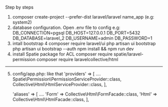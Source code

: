 Step by steps
1. composer create-project --prefer-dist laravel/laravel name_app (e.g: system2)
2. database configuration. Open .env file to config
    e.g:
        DB_CONNECTION=pgsql
        DB_HOST=127.0.0.1
        DB_PORT=5432
        DB_DATABASE=laravel_2
        DB_USERNAME=admin
        DB_PASSWORD=1
3. intall bootstrap 4
    composer require laravel/ui
    php artisan ui bootstrap
    php artisan ui bootstrap --auth
    npm install && npm run dev
4. install Spatie package for ACL
    composer require spatie/laravel-permission
    composer require laravelcollective/html

*****
5. config/app.php: like that
    'providers' => [
        ....
        Spatie\Permission\PermissionServiceProvider::class,
        Collective\Html\HtmlServiceProvider::class,
    ],

    'aliases' => [
        ....
        'Form' => Collective\Html\FormFacade::class,
        'Html' => Collective\Html\HtmlFacade::class,
    ],
    